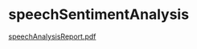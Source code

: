 # speechSentimentAnalysis
[speechAnalysisReport.pdf](https://github.com/user-attachments/files/20968104/speechAnalysis.pdf)
